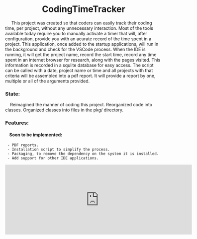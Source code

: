 # <div align="center">CodingTimeTracker</div>
&nbsp;&nbsp;&nbsp;&nbsp; This project was created so that coders can easily track their coding time, per project, without any unnecessary interaction.  Most of the tools available today require you to manually activate a timer that will, after configuration, provide you with an acurate record of the time spent in a project.  This application, once added to the startup applications, will run in the background and check for the VSCode process.  When the IDE is running, it will get the project name, record the start time, record any time spent in an internet browser for research, along with the pages visited.  This information is recorded in a squlite database for easy access.  The script can be called with a date, project name or time and all projects with that criteria will be assembled into a pdf report.  It will provide a report by one, multiple or all of the arguments provided.

### State:
&nbsp;&nbsp;&nbsp;&nbsp;Reimagined the manner of coding this project.  Reorganized code into classes.  Organized classes into files in the pkg/ directory.

### Features:
#### &nbsp;&nbsp;&nbsp;&nbsp;Soon to be implemented:
     - PDF reports.
     - Installation script to simplify the process.
     - Packaging, to remove the dependency on the system it is installed.
     - Add support for other IDE applications.

<iframe src="https://github.com/sponsors/VirtDev337/card" title="Sponsor" height="225" width="600" style="border: 0;"></iframe>

